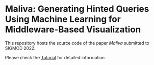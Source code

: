 # Maliva: Generating Hinted Queries Using Machine Learning for Middleware-Based Visualization
This repository hosts the source code of the paper *Maliva* submitted to SIGMOD 2022.

Please check the [Tutorial](https://github.com/malivamlvis/maliva/wiki) for detailed information.
